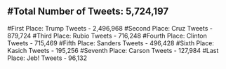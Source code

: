 #Total Number of Tweets: 5,724,197 
---
#First Place: Trump Tweets - 2,496,968
#Second Place: Cruz Tweets - 879,724
#Third Place: Rubio Tweets - 716,248
#Fourth Place: Clinton Tweets - 715,469
#Fifth Place: Sanders Tweets - 496,428
#Sixth Place: Kasich Tweets - 195,256
#Seventh Place: Carson Tweets - 127,984
#Last Place: Jeb! Tweets - 96,132
